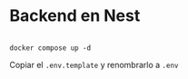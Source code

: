 # Backend en Nest

``````

docker compose up -d

``````

Copiar el ```.env.template``` y renombrarlo a ```.env```